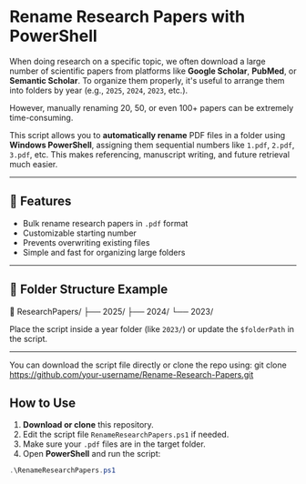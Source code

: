 # Rename Research Papers with PowerShell

When doing research on a specific topic, we often download a large number of scientific papers from platforms like **Google Scholar**, **PubMed**, or **Semantic Scholar**. To organize them properly, it's useful to arrange them into folders by year (e.g., `2025`, `2024`, `2023`, etc.).

However, manually renaming 20, 50, or even 100+ papers can be extremely time-consuming.

This script allows you to **automatically rename** PDF files in a folder using **Windows PowerShell**, assigning them sequential numbers like `1.pdf`, `2.pdf`, `3.pdf`, etc. This makes referencing, manuscript writing, and future retrieval much easier.

---

## 🔧 Features

- Bulk rename research papers in `.pdf` format
- Customizable starting number
- Prevents overwriting existing files
- Simple and fast for organizing large folders

---

## 📂 Folder Structure Example

📁 ResearchPapers/
├── 2025/
├── 2024/
└── 2023/

Place the script inside a year folder (like `2023/`) or update the `$folderPath` in the script.

---
You can download the script file directly or clone the repo using:
git clone https://github.com/your-username/Rename-Research-Papers.git

##  How to Use

1. **Download or clone** this repository.
2. Edit the script file `RenameResearchPapers.ps1` if needed.
3. Make sure your `.pdf` files are in the target folder.
4. Open **PowerShell** and run the script:

```powershell
.\RenameResearchPapers.ps1
